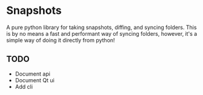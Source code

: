 # Snapshots

A pure python library for taking snapshots, diffing, and syncing folders. This is by no means a fast and performant way of syncing folders, however, it's a simple way of doing it directly from python!

## TODO
- Document api
- Document Qt ui
- Add cli
